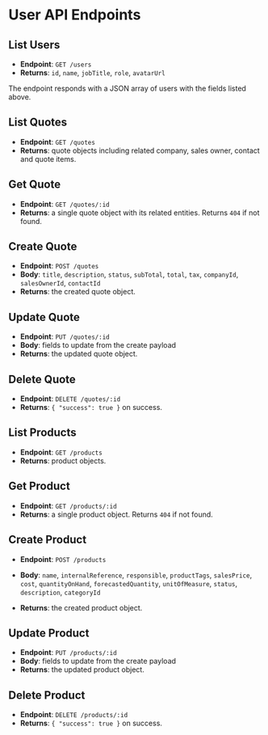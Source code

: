 # User API Endpoints

## List Users

- **Endpoint**: `GET /users`
- **Returns**: `id`, `name`, `jobTitle`, `role`, `avatarUrl`

The endpoint responds with a JSON array of users with the fields listed above.

## List Quotes

- **Endpoint**: `GET /quotes`
- **Returns**: quote objects including related company, sales owner, contact and quote items.

## Get Quote

- **Endpoint**: `GET /quotes/:id`
- **Returns**: a single quote object with its related entities. Returns `404` if not found.

## Create Quote

- **Endpoint**: `POST /quotes`
- **Body**: `title`, `description`, `status`, `subTotal`, `total`, `tax`, `companyId`, `salesOwnerId`, `contactId`
- **Returns**: the created quote object.

## Update Quote

- **Endpoint**: `PUT /quotes/:id`
- **Body**: fields to update from the create payload
- **Returns**: the updated quote object.

## Delete Quote

- **Endpoint**: `DELETE /quotes/:id`
- **Returns**: `{ "success": true }` on success.

## List Products

- **Endpoint**: `GET /products`
- **Returns**: product objects.

## Get Product

- **Endpoint**: `GET /products/:id`
- **Returns**: a single product object. Returns `404` if not found.

## Create Product

- **Endpoint**: `POST /products`

- **Body**: `name`, `internalReference`, `responsible`, `productTags`, `salesPrice`, `cost`, `quantityOnHand`, `forecastedQuantity`, `unitOfMeasure`, `status`, `description`, `categoryId`

- **Returns**: the created product object.

## Update Product

- **Endpoint**: `PUT /products/:id`
- **Body**: fields to update from the create payload
- **Returns**: the updated product object.

## Delete Product

- **Endpoint**: `DELETE /products/:id`
- **Returns**: `{ "success": true }` on success.
